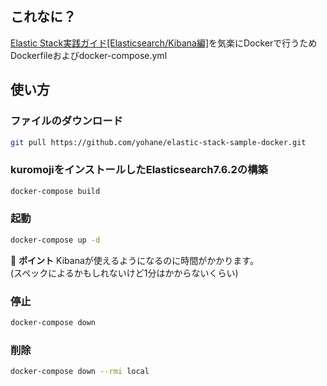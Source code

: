 ## これなに？

[Elastic Stack実践ガイド[Elasticsearch/Kibana編]](https://tatsu-zine.com/books/elastic-stack-guide)を気楽にDockerで行うため  
Dockerfileおよびdocker-compose.yml

## 使い方

### ファイルのダウンロード
```bash
git pull https://github.com/yohane/elastic-stack-sample-docker.git
```

### kuromojiをインストールしたElasticsearch7.6.2の構築
```bash
docker-compose build
```

### 起動
```bash
docker-compose up -d
```

:memo: **ポイント** Kibanaが使えるようになるのに時間がかかります。  
(スペックによるかもしれないけど1分はかからないくらい)

### 停止
```bash
docker-compose down
```

### 削除
```bash
docker-compose down --rmi local
```